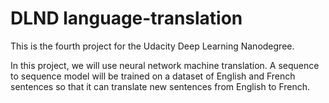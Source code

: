 # DLND language-translation

This is the fourth project for the Udacity Deep Learning Nanodegree.

In this project, we will use neural network machine translation. A sequence to sequence model will be trained on a dataset of English and French sentences so that it can translate new sentences from English to French.
